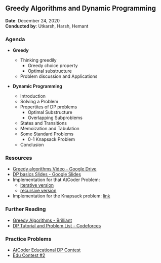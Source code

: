 ## Greedy Algorithms and Dynamic Programming

**Date**: December 24, 2020 <br>
**Conducted by**: Utkarsh, Harsh, Hemant

### Agenda

- **Greedy**

  - Thinking greedily
    - Greedy choice property
    - Optimal substructure
  - Problem discussion and Applications

- **Dynamic Programming**

  - Introduction
  - Solving a Problem
  - Propertites of DP problems
    - Optimal Substructure
    - Overlapping Subproblems
  - States and Transitions
  - Memoization and Tabulation
  - Some Standard Problems
    - 0-1 Knapsack Problem
  - Conclusion

### Resources

- [Greedy algorithms Video - Google Drive](https://drive.google.com/file/d/1OwVQd58JF34q8x7A8vlsxydX9zHOxrtm/view?usp=sharing)
- [DP basics Slides - Google Slides](https://docs.google.com/presentation/d/1w_VI7_0rcFNVpgx-3JWX4KIoCsHP92qAKtN0Y3EO_gg/edit?usp=sharing)
- Implementation for that AtCoder Problem:
  - [iterative version](https://github.com/Knuth-Programming-Hub/Workshops/blob/master/Basic/Greedy%20%26%20Dynamic%20Programming/dp_iterative.cpp)
  - [recursive version](https://github.com/Knuth-Programming-Hub/Workshops/blob/master/Basic/Greedy%20%26%20Dynamic%20Programming/dp_recursive.cpp)
- Implementation for the Knapsack problem: [link](https://github.com/Knuth-Programming-Hub/Workshops/blob/master/Basic/Greedy%20%26%20Dynamic%20Programming/Knapsack.java)

### Further Reading

- [Greedy Algorithms - Brilliant](https://brilliant.org/wiki/greedy-algorithm)
- [DP Tutorial and Problem List - Codeforces](https://codeforces.com/blog/entry/67679)

### Practice Problems

- [AtCoder Educational DP Contest](https://atcoder.jp/contests/dp)
- [Edu Contest #2](https://github.com/Knuth-Programming-Hub/Knuth-Contests#2020-21)
